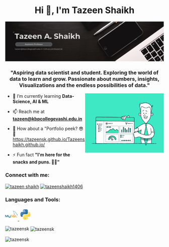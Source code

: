 <h1 align="center">Hi 👋, I'm Tazeen Shaikh</h1>
<div align="center"><img src="https://github.com/Tazeensk/Tazeensk/blob/main/Black%20and%20White%20Modern%20Professional%20Sales%20and%20Marketing%20Profile%20LinkedIn%20Banner.png"></div>
<h3 align="center">"Aspiring data scientist and student. Exploring the world of data to learn and grow. Passionate about numbers, insights, Visualizations and the endless possibilities of data."</h3>
<img align="right" alt="Data Analysis" width="250" src="https://github.com/Tazeensk/Tazeensk/blob/main/75ez.gif">

- 🌱 I’m currently learning **Data-Science, AI & ML**

- 📫 Reach me at **tazeen@kbpcollegevashi.edu.in**

- 📄 How about a "Portfolio peek? 😎💼 https://tazeensk.github.io/Tazeenshaikh.github.io/

- ⚡ Fun fact **"I'm here for the snacks and puns. 🍕😂"**

<h3 align="left">Connect with me:</h3>
<p align="left">
<a href="https://linkedin.com/in/tazeen shaikh" target="blank"><img align="center" src="https://raw.githubusercontent.com/rahuldkjain/github-profile-readme-generator/master/src/images/icons/Social/linked-in-alt.svg" alt="tazeen shaikh" height="30" width="40" /></a>
<a href="https://www.leetcode.com/tazeenshaikh1406" target="blank"><img align="center" src="https://raw.githubusercontent.com/rahuldkjain/github-profile-readme-generator/master/src/images/icons/Social/leet-code.svg" alt="tazeenshaikh1406" height="30" width="40" /></a>
</p>

<h3 align="left">Languages and Tools:</h3>
<p align="left"> <a href="https://www.mysql.com/" target="_blank" rel="noreferrer"> <img src="https://raw.githubusercontent.com/devicons/devicon/master/icons/mysql/mysql-original-wordmark.svg" alt="mysql" width="40" height="40"/> </a> <a href="https://www.python.org" target="_blank" rel="noreferrer"> <img src="https://raw.githubusercontent.com/devicons/devicon/master/icons/python/python-original.svg" alt="python" width="40" height="40"/> </a> </p>

<p><img align="left" src="https://github-readme-stats.vercel.app/api/top-langs?username=tazeensk&show_icons=true&locale=en&layout=compact" alt="tazeensk" /></p>

<p>&nbsp;<img align="center" src="https://github-readme-stats.vercel.app/api?username=tazeensk&show_icons=true&locale=en" alt="tazeensk" /></p>

<p><img align="center" src="https://github-readme-streak-stats.herokuapp.com/?user=tazeensk&" alt="tazeensk" /></p>
